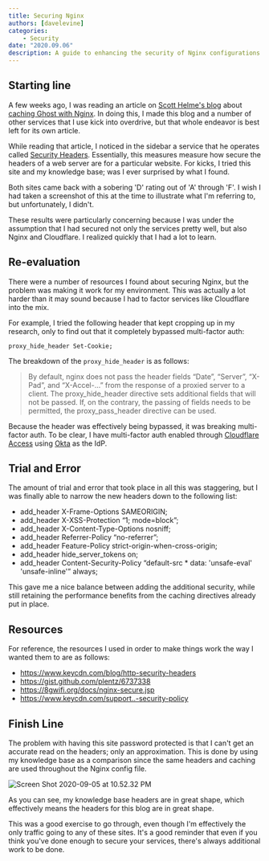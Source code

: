 ```yaml
---
title: Securing Nginx
authors: [davelevine]
categories:
    - Security
date: "2020.09.06"
description: A guide to enhancing the security of Nginx configurations.
---
```


<!--markdownlint-disable-->

## Starting line

A few weeks ago, I was reading an article on [Scott Helme's blog](https://scotthelme.co.uk/) about [caching Ghost with Nginx](https://scotthelme.co.uk/caching-ghost-with-nginx/). In doing this, I made this blog and a number of other services that I use kick into overdrive, but that whole endeavor is best left for its own article.

<!-- more -->

While reading that article, I noticed in the sidebar a service that he operates called [Security Headers](https://securityheaders.com/). Essentially, this measures measure how secure the headers of a web server are for a particular website. For kicks, I tried this site and my knowledge base; was I ever surprised by what I found.

Both sites came back with a sobering 'D' rating out of 'A' through 'F'. I wish I had taken a screenshot of this at the time to illustrate what I'm referring to, but unfortunately, I didn't.

These results were particularly concerning because I was under the assumption that I had secured not only the services pretty well, but also Nginx and Cloudflare. I realized quickly that I had a lot to learn.

## Re-evaluation

There were a number of resources I found about securing Nginx, but the problem was making it work for my environment. This was actually a lot harder than it may sound because I had to factor services like Cloudflare into the mix.

For example, I tried the following header that kept cropping up in my research, only to find out that it completely bypassed multi-factor auth:

`proxy_hide_header Set-Cookie;`

The breakdown of the `proxy_hide_header` is as follows:

> By default, nginx does not pass the header fields “Date”, “Server”, “X-Pad”, and “X-Accel-...” from the response of a proxied server to a client. The proxy_hide_header directive sets additional fields that will not be passed. If, on the contrary, the passing of fields needs to be permitted, the proxy_pass_header directive can be used.

Because the header was effectively being bypassed, it was breaking multi-factor auth. To be clear, I have multi-factor auth enabled through [Cloudflare Access](https://www.cloudflare.com/teams-access/) using [Okta](https://www.okta.com/) as the IdP.

## Trial and Error

The amount of trial and error that took place in all this was staggering, but I was finally able to narrow the new headers down to the following list:

* add_header X-Frame-Options SAMEORIGIN;
* add_header X-XSS-Protection “1; mode=block”;
* add_header X-Content-Type-Options nosniff;
* add_header Referrer-Policy “no-referrer”;
* add_header Feature-Policy strict-origin-when-cross-origin;
* add_header hide_server_tokens on;
* add_header Content-Security-Policy “default-src * data: 'unsafe-eval' 'unsafe-inline'” always;

This gave me a nice balance between adding the additional security, while still retaining the performance benefits from the caching directives already put in place.

## Resources

For reference, the resources I used in order to make things work the way I wanted them to are as follows:

* <https://www.keycdn.com/blog/http-security-headers>
* <https://gist.github.com/plentz/6737338>
* <https://8gwifi.org/docs/nginx-secure.jsp>
* <https://www.keycdn.com/support..-security-policy>

## Finish Line

The problem with having this site password protected is that I can't get an accurate read on the headers; only an approximation. This is done by using my knowledge base as a comparison since the same headers and caching are used throughout the Nginx config file.

<Image src="https://cdn.levine.io/uploads/images/gallery/2022-09//09/Screen-Shot-2020-09-05-at-10.52.32-PM.png" alt="Screen Shot 2020-09-05 at 10.52.32 PM" />

As you can see, my knowledge base headers are in great shape, which effectively means the headers for this blog are in great shape.

This was a good exercise to go through, even though I'm effectively the only traffic going to any of these sites. It's a good reminder that even if you think you've done enough to secure your services, there's always additional work to be done.
